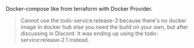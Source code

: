 Docker-compose like from terraform with Docker Provider.

> Cannot use the todo-service:release-3 because there's no docker image in docker hub else you need the build on your own, but after discussing in Discord. It was ending up using the todo-service:release-2.1 instead.
